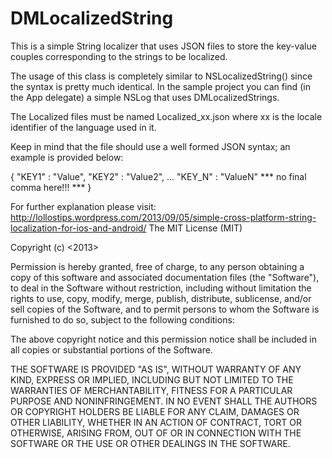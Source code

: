 DMLocalizedString
=================

This is a simple String localizer that uses JSON files to store the key-value couples corresponding to the strings to be localized.

The usage of this class is completely similar to NSLocalizedString() since the syntax is pretty much identical. In the sample project you can find (in the App delegate) a simple NSLog that uses DMLocalizedStrings.

The Localized files must be named Localized_xx.json where xx is the locale identifier of the language used in it.

Keep in mind that the file should use a well formed JSON syntax; an example is provided below:

{
    "KEY1" : "Value",
    "KEY2" : "Value2",
    ...
    "KEY_N" : "ValueN" *** no final comma here!!! ***
}

For further explanation please visit: http://lollostips.wordpress.com/2013/09/05/simple-cross-platform-string-localization-for-ios-and-android/
The MIT License (MIT)

Copyright (c) <2013> <DMDigital s.r.l.>

Permission is hereby granted, free of charge, to any person obtaining a copy
of this software and associated documentation files (the "Software"), to deal
in the Software without restriction, including without limitation the rights
to use, copy, modify, merge, publish, distribute, sublicense, and/or sell
copies of the Software, and to permit persons to whom the Software is
furnished to do so, subject to the following conditions:

The above copyright notice and this permission notice shall be included in
all copies or substantial portions of the Software.

THE SOFTWARE IS PROVIDED "AS IS", WITHOUT WARRANTY OF ANY KIND, EXPRESS OR
IMPLIED, INCLUDING BUT NOT LIMITED TO THE WARRANTIES OF MERCHANTABILITY,
FITNESS FOR A PARTICULAR PURPOSE AND NONINFRINGEMENT. IN NO EVENT SHALL THE
AUTHORS OR COPYRIGHT HOLDERS BE LIABLE FOR ANY CLAIM, DAMAGES OR OTHER
LIABILITY, WHETHER IN AN ACTION OF CONTRACT, TORT OR OTHERWISE, ARISING FROM,
OUT OF OR IN CONNECTION WITH THE SOFTWARE OR THE USE OR OTHER DEALINGS IN
THE SOFTWARE.
